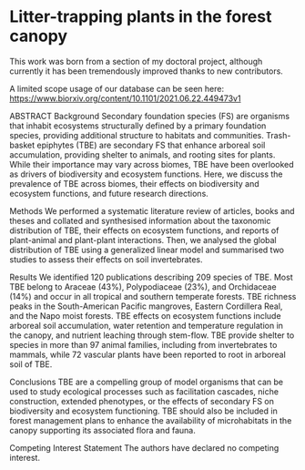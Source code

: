 # Litter-trapping plants in the forest canopy

This work was born from a section of my doctoral project, although currently it has been tremendously improved thanks to new contributors.

A limited scope usage of our database can be seen here: https://www.biorxiv.org/content/10.1101/2021.06.22.449473v1

ABSTRACT
Background Secondary foundation species (FS) are organisms that inhabit ecosystems structurally defined by a primary foundation species, providing additional structure to habitats and communities. Trash-basket epiphytes (TBE) are secondary FS that enhance arboreal soil accumulation, providing shelter to animals, and rooting sites for plants. While their importance may vary across biomes, TBE have been overlooked as drivers of biodiversity and ecosystem functions. Here, we discuss the prevalence of TBE across biomes, their effects on biodiversity and ecosystem functions, and future research directions.

Methods We performed a systematic literature review of articles, books and theses and collated and synthesised information about the taxonomic distribution of TBE, their effects on ecosystem functions, and reports of plant-animal and plant-plant interactions. Then, we analysed the global distribution of TBE using a generalized linear model and summarised two studies to assess their effects on soil invertebrates.

Results We identified 120 publications describing 209 species of TBE. Most TBE belong to Araceae (43%), Polypodiaceae (23%), and Orchidaceae (14%) and occur in all tropical and southern temperate forests. TBE richness peaks in the South-American Pacific mangroves, Eastern Cordillera Real, and the Napo moist forests. TBE effects on ecosystem functions include arboreal soil accumulation, water retention and temperature regulation in the canopy, and nutrient leaching through stem-flow. TBE provide shelter to species in more than 97 animal families, including from invertebrates to mammals, while 72 vascular plants have been reported to root in arboreal soil of TBE.

Conclusions TBE are a compelling group of model organisms that can be used to study ecological processes such as facilitation cascades, niche construction, extended phenotypes, or the effects of secondary FS on biodiversity and ecosystem functioning. TBE should also be included in forest management plans to enhance the availability of microhabitats in the canopy supporting its associated flora and fauna.

Competing Interest Statement
The authors have declared no competing interest.

